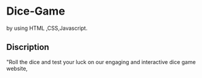 # Dice-Game
by using HTML ,CSS,Javascript.
## Discription
"Roll the dice and test your luck on our engaging and interactive dice game website,
